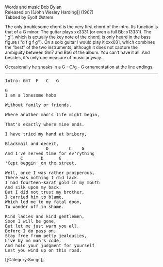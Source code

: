 Words and music Bob Dylan<br>
Released on [[John Wesley Harding]] (1967)<br>
Tabbed by Eyolf Østrem

The only troublesome chord is the very first chord of the intro. Its
function is that of a G minor. The guitar plays xx3331 (or even a full
Bb: x13331). The ''g'', which is actually the key note of the
chord, is only heard in the bass figure (''d f g f g''). On a solo
guitar I would play it xxx031, which combines the “best” of the two
instruments, although it does not capture the ambiguity between Gm7
and Bb6 of the album. You can't have it all. And besides, it's only
one measure of music anyway.

Occasionally he sneaks in a G - C/g - G ornamentation at the line
endings.

----
<pre class="verse">
Intro: Gm7  F   C   G

G
I am a lonesome hobo

Without family or friends,

Where another man's life might begin,

That's exactly where mine ends.

I have tried my hand at bribery,

Blackmail and deceit,
                D        C    G
And I've served time for ev'rything
      C       D      G
'Cept beggin' on the street.

Well, once I was rather prosperous,
There was nothing I did lack.
I had fourteen-karat gold in my mouth
And silk upon my back.
But I did not trust my brother,
I carried him to blame,
Which led me to my fatal doom,
To wander off in shame.

Kind ladies and kind gentlemen,
Soon I will be gone,
But let me just warn you all,
Before I do pass on;
Stay free from petty jealousies,
Live by no man's code,
And hold your judgment for yourself
Lest you wind up on this road.
</pre>

[[Category:Songs]]